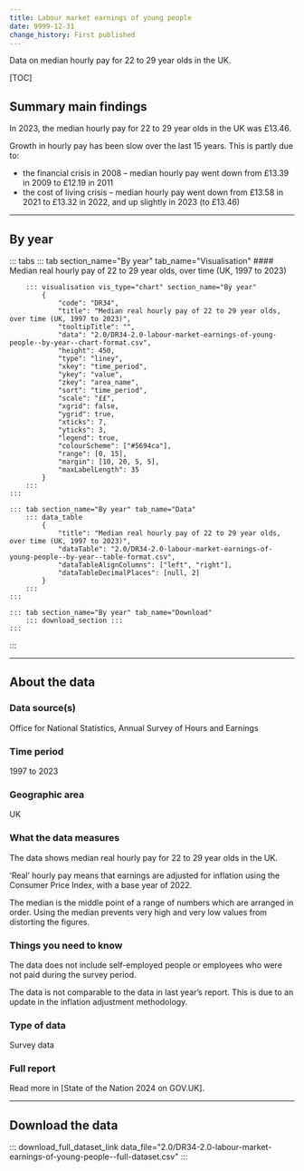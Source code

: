 ```yaml
---
title: Labour market earnings of young people
date: 9999-12-31
change_history: First published
---
```


Data on median hourly pay for 22 to 29 year olds in the UK.

[TOC]

## Summary main findings

In 2023, the median hourly pay for 22 to 29 year olds in the UK was £13.46.

Growth in hourly pay has been slow over the last 15 years. This is partly due to:

* the financial crisis in 2008 – median hourly pay went down from £13.39 in 2009 to £12.19 in 2011
* the cost of living crisis – median hourly pay went down from £13.58 in 2021 to £13.32 in 2022, and up slightly in 2023 (to £13.46)

---

## By year

::: tabs
    ::: tab section_name="By year" tab_name="Visualisation"
        #### Median real hourly pay of 22 to 29 year olds, over time (UK, 1997 to 2023)

        ::: visualisation vis_type="chart" section_name="By year"
            {
                "code": "DR34",
                "title": "Median real hourly pay of 22 to 29 year olds, over time (UK, 1997 to 2023)",
                "tooltipTitle": "",
                "data": "2.0/DR34-2.0-labour-market-earnings-of-young-people--by-year--chart-format.csv",
                "height": 450,
                "type": "liney",
                "xkey": "time_period",
                "ykey": "value",
                "zkey": "area_name",
                "sort": "time_period",
                "scale": "££",
                "xgrid": false,
                "ygrid": true,
                "xticks": 7,
                "yticks": 3,
                "legend": true,
                "colourScheme": ["#5694ca"],
                "range": [0, 15],
                "margin": [10, 20, 5, 5],
                "maxLabelLength": 35
            }
        :::
    :::

    ::: tab section_name="By year" tab_name="Data"
        ::: data_table
            {
                "title": "Median real hourly pay of 22 to 29 year olds, over time (UK, 1997 to 2023)",
                "dataTable": "2.0/DR34-2.0-labour-market-earnings-of-young-people--by-year--table-format.csv",
                "dataTableAlignColumns": ["left", "right"],
                "dataTableDecimalPlaces": [null, 2]
            }
        :::
    :::

    ::: tab section_name="By year" tab_name="Download"
        ::: download_section :::
    :::
:::

---

## About the data

### Data source(s)
Office for National Statistics, Annual Survey of Hours and Earnings

### Time period
1997 to 2023

### Geographic area
UK

### What the data measures
The data shows median real hourly pay for 22 to 29 year olds in the UK. 

‘Real’ hourly pay means that earnings are adjusted for inflation using the Consumer Price Index, with a base year of 2022.

The median is the middle point of a range of numbers which are arranged in order. Using the median prevents very high and very low values from distorting the figures.

### Things you need to know
The data does not include self-employed people or employees who were not paid during the survey period.

The data is not comparable to the data in last year’s report. This is due to an update in the inflation adjustment methodology. 

### Type of data
Survey data

### Full report
Read more in [State of the Nation 2024 on GOV.UK].

---

## Download the data

::: download_full_dataset_link data_file="2.0/DR34-2.0-labour-market-earnings-of-young-people--full-dataset.csv" :::
